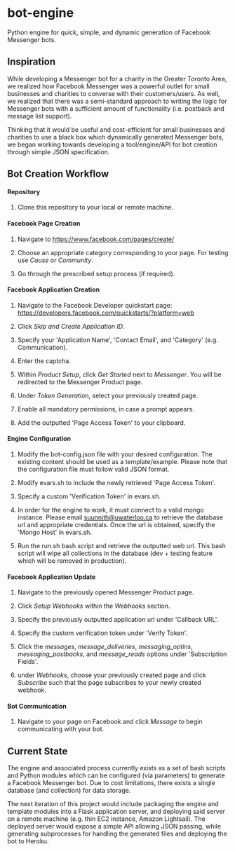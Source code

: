 # bot-engine

Python engine for quick, simple, and dynamic generation of Facebook Messenger bots.

## Inspiration
While developing a Messenger bot for a charity in the Greater Toronto Area, we realized how Facebook Messenger was a powerful outlet for small businesses and charities to converse with their customers/users. As well, we realized that there was a semi-standard approach to writing the logic for Messenger bots with a sufficient amount of functionality (i.e. postback and message list support).

Thinking that it would be useful and cost-efficient for small businesses and charities to use a black box which dynamically generated Messenger bots, we began working towards developing a tool/engine/API for bot creation through simple JSON specification.

## Bot Creation Workflow

#### Repository

1. Clone this repository to your local or remote machine.

#### Facebook Page Creation

1. Navigate to https://www.facebook.com/pages/create/

2. Choose an appropriate category corresponding to your page. For testing use *Cause or Community*.

3. Go through the prescribed setup process (if required).

#### Facebook Application Creation

1. Navigate to the Facebook Developer quickstart page: https://developers.facebook.com/quickstarts/?platform=web

2. Click *Skip and Create Application ID*.

3. Specify your 'Application Name', 'Contact Email', and 'Category' (e.g. Communication).

4. Enter the captcha.

5. Within *Product Setup*, click *Get Started* next to *Messenger*. You will be redirected to the Messenger Product page.

6. Under *Token Generation*, select your previously created page.

7. Enable all mandatory permissions, in case a prompt appears.

8. Add the outputted 'Page Access Token' to your clipboard.

#### Engine Configuration

1. Modify the bot-config.json file with your desired configuration. The existing content should be used as a template/example. Please note that the configuration file must follow valid JSON format.

2. Modify evars.sh to include the newly retrieved 'Page Access Token'.

3. Specify a custom 'Verification Token' in evars.sh.

4. In order for the engine to work, it must connect to a valid mongo instance. Please email suunnith@uwaterloo.ca to retrieve the database url and appropriate credentials. Once the url is obtained, specify the 'Mongo Host' in evars.sh.

5. Run the run.sh bash script and retrieve the outputted web url. This bash script will wipe all collections in the database (dev + testing feature which will be removed in production).

#### Facebook Application Update

1. Navigate to the previously opened Messenger Product page. 

2. Click *Setup Webhooks* within the *Webhooks* section.

3. Specify the previously outputted application url under 'Callback URL'.

4. Specify the custom verification token under 'Verify Token'.

5. Click the *messages*, *message_deliveries*, *messaging_optins*, *messaging_postbacks*, and *message_reads* options under 'Subscription Fields'.

6. under *Webhooks*, choose your previously created page and click *Subscribe* such that the page subscribes to your newly created webhook.

#### Bot Communication

1. Navigate to your page on Facebook and click *Message* to begin communicating with your bot.

## Current State

The engine and associated process currently exists as a set of bash scripts and Python modules which can be configured (via parameters) to generate a Facebook Messenger bot. Due to cost limitations, there exists a single database (and collection) for data storage. 

The next iteration of this project would include packaging the engine and template modules into a Flask application server, and deploying said server on a remote machine (e.g. thin EC2 instance, Amazon Lightsail). The deployed server would expose a simple API allowing JSON passing, while generating subprocesses for handling the generated files and deploying the bot to Heroku.
